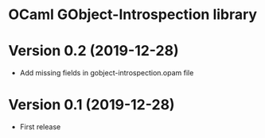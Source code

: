 # OCaml GObject-Introspection library

# Version 0.2 (2019-12-28)
- Add missing fields in gobject-introspection.opam file

# Version 0.1 (2019-12-28)
- First release
